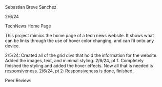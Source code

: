 Sebastian Breve Sanchez

2/6/24

TechNews Home Page

This project mimics the home page of a tech news website. It shows what can be links through the use of hover color changing, and can fit onto any device. 

2/5/24: Created all of the grid divs that hold the information for the website. Added the images, text, and minimal styling. 2/6/24, pt 1: Completely finished the styling and added the hover effects. Now all that is needed is responsiveness. 2/6/24, pt 2: Responsiveness is done, finished.

Peer Review: